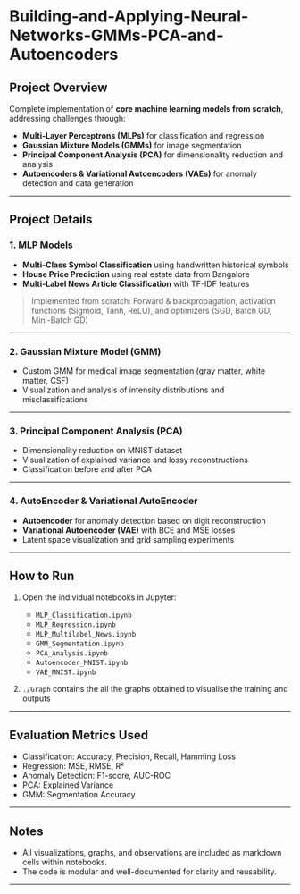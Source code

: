 # Building-and-Applying-Neural-Networks-GMMs-PCA-and-Autoencoders

## Project Overview

Complete implementation of **core machine learning models from scratch**, addressing challenges through:

* **Multi-Layer Perceptrons (MLPs)** for classification and regression
* **Gaussian Mixture Models (GMMs)** for image segmentation
* **Principal Component Analysis (PCA)** for dimensionality reduction and analysis
* **Autoencoders & Variational Autoencoders (VAEs)** for anomaly detection and data generation

---

## Project Details

### 1. **MLP Models**

* **Multi-Class Symbol Classification** using handwritten historical symbols
* **House Price Prediction** using real estate data from Bangalore
* **Multi-Label News Article Classification** with TF-IDF features

> Implemented from scratch: Forward & backpropagation, activation functions (Sigmoid, Tanh, ReLU), and optimizers (SGD, Batch GD, Mini-Batch GD)

---

### 2. **Gaussian Mixture Model (GMM)**

* Custom GMM for medical image segmentation (gray matter, white matter, CSF)
* Visualization and analysis of intensity distributions and misclassifications

---

### 3. **Principal Component Analysis (PCA)**

* Dimensionality reduction on MNIST dataset
* Visualization of explained variance and lossy reconstructions
* Classification before and after PCA

---

### 4. **AutoEncoder & Variational AutoEncoder**

* **Autoencoder** for anomaly detection based on digit reconstruction
* **Variational Autoencoder (VAE)** with BCE and MSE losses
* Latent space visualization and grid sampling experiments

---

## How to Run

1. Open the individual notebooks in Jupyter:

   * `MLP_Classification.ipynb`
   * `MLP_Regression.ipynb`
   * `MLP_Multilabel_News.ipynb`
   * `GMM_Segmentation.ipynb`
   * `PCA_Analysis.ipynb`
   * `Autoencoder_MNIST.ipynb`
   * `VAE_MNIST.ipynb`

2. ```./Graph``` contains the all the graphs obtained to visualise the training and outputs
---

## Evaluation Metrics Used

* Classification: Accuracy, Precision, Recall, Hamming Loss
* Regression: MSE, RMSE, R²
* Anomaly Detection: F1-score, AUC-ROC
* PCA: Explained Variance
* GMM: Segmentation Accuracy

---

## Notes

* All visualizations, graphs, and observations are included as markdown cells within notebooks.
* The code is modular and well-documented for clarity and reusability.

---
